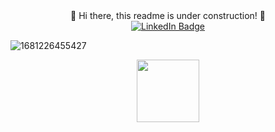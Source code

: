 <div id="Hi there" align="center">
  🚧 Hi there, this readme is under construction! 🚧
</div>



<div id="badges" align="center">
  <a href="https://www.linkedin.com/in/samuel-alter/">
    <img src="https://img.shields.io/badge/LinkedIn-blue?style=for-the-badge&logo=linkedin&logoColor=white" alt="LinkedIn Badge"/>
  </a>
</div>

![1681226455427](https://github.com/user-attachments/assets/53557569-2934-4dd9-a1e8-e7b7742755cb)

<div id="header" align="center">
  <img src="https://media.giphy.com/media/bXhiABcqQGT3W/giphy.gif" width="100"/>
</div>



<!--
**sralter/sralter** is a ✨ _special_ ✨ repository because its `README.md` (this file) appears on your GitHub profile.

Here are some ideas to get you started:

- 🔭 I’m currently working on ...
- 🌱 I’m currently learning ...
- 👯 I’m looking to collaborate on ...
- 🤔 I’m looking for help with ...
- 💬 Ask me about ...
- 📫 How to reach me: ...
- 😄 Pronouns: ...
- ⚡ Fun fact: ...
-->
